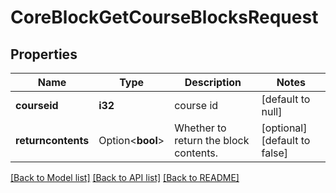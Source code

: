 # CoreBlockGetCourseBlocksRequest

## Properties

Name | Type | Description | Notes
------------ | ------------- | ------------- | -------------
**courseid** | **i32** | course id | [default to null]
**returncontents** | Option<**bool**> | Whether to return the block contents. | [optional][default to false]

[[Back to Model list]](../README.md#documentation-for-models) [[Back to API list]](../README.md#documentation-for-api-endpoints) [[Back to README]](../README.md)


